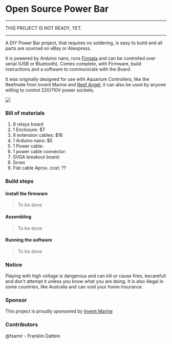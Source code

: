 # Open Source Power Bar

-------------
 
 THIS PROJECT IS NOT READY, YET.
 
--------

A DIY Power Bar project, that requires no soldering, is easy to build and all parts are sourced on eBay or Aliexpress.

It is powered by Arduino nano, runs <a href="http://firmata.org" target="_new">Firmata<a/> and can be controlled over serial (USB or Bluetooth). Comes complete, with Firmware, build instructions and a software to communicate with the Board.  

It was originally designed for use with Aquarium Controllers, like the Reefmate from Invent Marine and <a href="http://reefangel.com">Reef Angel</a>, it can also be used by anyone willing to control 220/110V power sockets.

![](https://farm6.staticflickr.com/5478/10061708973_5b43a83741_z.jpg)

### Bill of materials
1. 8 relays board
2. 1 Enclosure: $7
3. 8 extension cables: $16
4. 1 Arduino nano: $5
5. 1 Power cable: 
6. 1 power cable connector:
7. SVGA breakout board: 
8. Scres
9. Flat cable
Aprox. cost: ??

### Build steps

#### Install the firmware
> To be done
 
#### Assembling
> To be done

#### Running the software
> To be done

### Notice
Playing with high voltage is dangerous and can kill or cause fires, becarefull and don't attempt it unless you know what you are doing. It is also illegal in some countries, like Australia and can void your home insurance.


### Sponsor
This project is proudly sponsored by <a href="http://inventmarine.com" targe="_new">Invent Marine</a>

### Contributors
@fsamir - Franklin Dattein 
